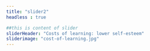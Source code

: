 ```yaml
---
title: "slider2"
headless : true

##this is content of slider
sliderHeader: "Costs of learning: lower self-esteem"
sliderimage: "cost-of-learning.jpg"
---
```

